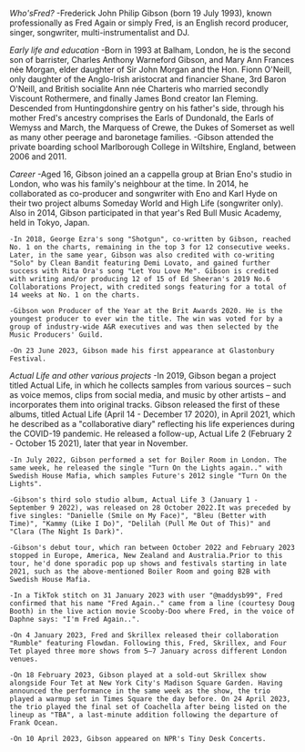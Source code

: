 *Who'sFred?*
    -Frederick John Philip Gibson (born 19 July 1993), known professionally as Fred Again or simply Fred, is an English record producer, singer, songwriter, multi-instrumentalist and DJ. 

*Early life and education*
    -Born in 1993 at Balham, London, he is the second son of barrister, Charles Anthony Warneford Gibson, and Mary Ann Frances née Morgan, elder daughter of Sir John Morgan and the Hon. Fionn O'Neill, only daughter of the Anglo-Irish aristocrat and financier Shane, 3rd Baron O'Neill, and British socialite Ann née Charteris who married secondly Viscount Rothermere, and finally James Bond creator Ian Fleming. Descended from Huntingdonshire gentry on his father's side, through his mother Fred's ancestry comprises the Earls of Dundonald, the Earls of Wemyss and March, the Marquess of Crewe, the Dukes of Somerset as well as many other peerage and baronetage families.
    -Gibson attended the private boarding school Marlborough College in Wiltshire, England, between 2006 and 2011.

*Career*
    -Aged 16, Gibson joined an a cappella group at Brian Eno's studio in London, who was his family's neighbour at the time. In 2014, he collaborated as co-producer and songwriter with Eno and Karl Hyde on their two project albums Someday World and High Life (songwriter only). Also in 2014, Gibson participated in that year's Red Bull Music Academy, held in Tokyo, Japan.

    -In 2018, George Ezra's song "Shotgun", co-written by Gibson, reached No. 1 on the charts, remaining in the top 3 for 12 consecutive weeks. Later, in the same year, Gibson was also credited with co-writing "Solo" by Clean Bandit featuring Demi Lovato, and gained further success with Rita Ora's song "Let You Love Me". Gibson is credited with writing and/or producing 12 of 15 of Ed Sheeran's 2019 No.6 Collaborations Project, with credited songs featuring for a total of 14 weeks at No. 1 on the charts.

    -Gibson won Producer of the Year at the Brit Awards 2020. He is the youngest producer to ever win the title. The win was voted for by a group of industry-wide A&R executives and was then selected by the Music Producers' Guild.

    -On 23 June 2023, Gibson made his first appearance at Glastonbury Festival.

*Actual Life and other various projects*
    -In 2019, Gibson began a project titled Actual Life, in which he collects samples from various sources – such as voice memos, clips from social media, and music by other artists – and incorporates them into original tracks. Gibson released the first of these albums, titled Actual Life (April 14 - December 17 2020), in April 2021, which he described as a "collaborative diary" reflecting his life experiences during the COVID-19 pandemic. He released a follow-up, Actual Life 2 (February 2 - October 15 2021), later that year in November.

    -In July 2022, Gibson performed a set for Boiler Room in London. The same week, he released the single "Turn On the Lights again.." with Swedish House Mafia, which samples Future's 2012 single "Turn On the Lights".

    -Gibson's third solo studio album, Actual Life 3 (January 1 - September 9 2022), was released on 28 October 2022.It was preceded by five singles: "Danielle (Smile on My Face)", "Bleu (Better with Time)", "Kammy (Like I Do)", "Delilah (Pull Me Out of This)" and "Clara (The Night Is Dark)".

    -Gibson's debut tour, which ran between October 2022 and February 2023 stopped in Europe, America, New Zealand and Australia.Prior to this tour, he'd done sporadic pop up shows and festivals starting in late 2021, such as the above-mentioned Boiler Room and going B2B with Swedish House Mafia.

    -In a TikTok stitch on 31 January 2023 with user "@maddysb99", Fred confirmed that his name "Fred Again.." came from a line (courtesy Doug Booth) in the live action movie Scooby-Doo where Fred, in the voice of Daphne says: "I'm Fred Again..".

    -On 4 January 2023, Fred and Skrillex released their collaboration "Rumble" featuring Flowdan. Following this, Fred, Skrillex, and Four Tet played three more shows from 5–7 January across different London venues.

    -On 18 February 2023, Gibson played at a sold-out Skrillex show alongside Four Tet at New York City's Madison Square Garden. Having announced the performance in the same week as the show, the trio played a warmup set in Times Square the day before. On 24 April 2023, the trio played the final set of Coachella after being listed on the lineup as "TBA", a last-minute addition following the departure of Frank Ocean.

    -On 10 April 2023, Gibson appeared on NPR's Tiny Desk Concerts. 